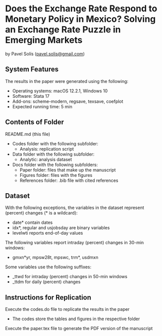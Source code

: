 # Does the Exchange Rate Respond to Monetary Policy in Mexico? Solving an Exchange Rate Puzzle in Emerging Markets

by Pavel Solís (pavel.solis@gmail.com)


## System Features
The results in the paper were generated using the following:
- Operating systems: macOS 12.2.1, Windows 10
- Software: Stata 17
- Add-ons: scheme-modern, regsave, texsave, coefplot
- Expected running time: 5 min


## Contents of Folder
README.md (this file)
- Codes folder with the following subfolder:
	- Analysis: replication script
- Data folder with the following subfolder:
	- Analytic: analysis dataset
- Docs folder with the following subfolders:
	- Paper folder: files that make up the manuscript
	- Figures folder: files with the figures
	- References folder: .bib file with cited references


## Dataset
With the following exceptions, the variables in the dataset represent (percent) changes (\* is a wildcard):
- date\* contain dates
- idx\*, regular and usjobsday are binary variables
- levelwti reports end-of-day values

The following variables report intraday (percent) changes in 30-min windows:
- gmxn\*yr, mpsw28t, mpswc, trm\*, usdmxn

Some variables use the following suffixes:
- _ttwd for intraday (percent) changes in 50-min windows
- _ttdm for daily (percent) changes


## Instructions for Replication
Execute the codes.do file to replicate the results in the paper
- The codes store the tables and figures in the respective folder

Execute the paper.tex file to generate the PDF version of the manuscript